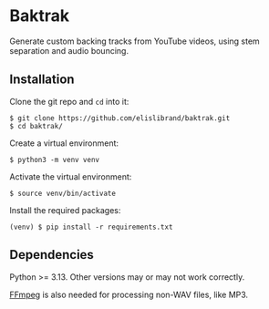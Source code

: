 # Baktrak
Generate custom backing tracks from YouTube videos, using stem separation and audio bouncing.

## Installation
Clone the git repo and `cd` into it:
```
$ git clone https://github.com/elislibrand/baktrak.git
$ cd baktrak/
```

Create a virtual environment:
```
$ python3 -m venv venv
```

Activate the virtual environment:
```
$ source venv/bin/activate
```

Install the required packages:
```
(venv) $ pip install -r requirements.txt
```

## Dependencies
Python >= 3.13. Other versions may or may not work correctly.

[FFmpeg](https://ffmpeg.org/) is also needed for processing non-WAV files, like MP3.
